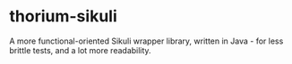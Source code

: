 # thorium-sikuli
A more functional-oriented Sikuli wrapper library, written in Java - for less brittle tests, and a lot more readability.
